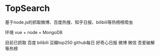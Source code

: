 # TopSearch
基于node.js的抓取微博、百度热搜、知乎日报、bilibili等热榜榜爬虫

环境 vue + node + MongoDB

目前已抓取 百度 bilibili 豆瓣top250 github每日 好奇心日报 微博 微信 吾爱破解等热榜

